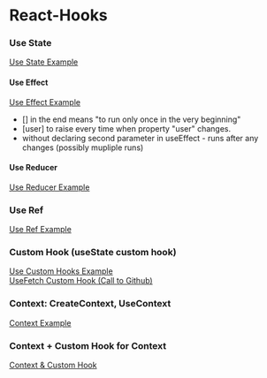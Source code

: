# React-Hooks

### Use State
[Use State Example](https://codesandbox.io/s/glareone-usestate-initial-28q54)

#### Use Effect
[Use Effect Example](https://codesandbox.io/s/glareone-useeffect-example-uxzsf)

* [] in the end means "to run only once in the very beginning"
* [user] to raise every time when property "user" changes.
* without declaring second parameter in useEffect - runs after any changes (possibly mupliple runs)

#### Use Reducer
[Use Reducer Example](https://codesandbox.io/s/glareone-usereducer-example-b7jt3)

### Use Ref
[Use Ref Example](https://codesandbox.io/s/glareone-useref-example-jb0li?file=/src/App.js)

### Custom Hook (useState custom hook)
[Use Custom Hooks Example](https://codesandbox.io/s/glareone-custom-hooks-example-22h2i?file=/src/App.js)  
[UseFetch Custom Hook (Call to Github)](https://codesandbox.io/s/glareone-usefetch-bb3cr?file=/src/App.js)  

### Context: CreateContext, UseContext
[Context Example](https://codesandbox.io/s/glareone-context-example-liej5?file=/src/AppInner.js)

### Context + Custom Hook for Context
[Context & Custom Hook](https://codesandbox.io/s/glareone-context-customhook-example-th6bg?file=/src/AppInner.js)
